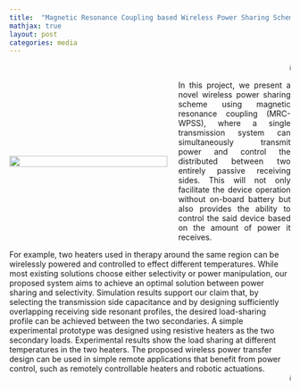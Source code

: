 ```yaml
---
title:  "Magnetic Resonance Coupling based Wireless Power Sharing Scheme (MRC-WPSS)"
mathjax: true
layout: post
categories: media
---
```

<style>
  .container {
  display: flex;
  align-items: center;
  justify-content: space-between;
}

img {
}

.text {
  padding-left: 20px;
}
</style>
<marquee>    <i>Under review in IEEE T-ASE</i>    </marquee>
<div class="container">
      <div class="image" style="flex-basis: 4000px">
        <img src="/GodwinPonraj/assets/Fig_WPT_sch.jpg" width = "100%" height = "100%">
      </div>
      <div class="text" align="justify">
        In this project, we present a novel wireless power sharing scheme using magnetic resonance coupling (MRC-WPSS), where a single transmission system can simultaneously transmit power and control the distributed between two entirely passive receiving sides. 
This will not only facilitate the device operation without on-board battery but also provides the ability to control the said device based on the amount of power it receives.
      </div>
</div>

<!--more-->
For example, two heaters used in therapy around the same region can be wirelessly powered and controlled to effect different temperatures. 
While most existing solutions choose either selectivity or power manipulation, our proposed system aims to achieve an optimal solution between power sharing and selectivity. 
Simulation results support our claim that, by selecting the transmission side capacitance and by designing sufficiently overlapping receiving side resonant profiles, 
the desired load-sharing profile can be achieved between the two secondaries. 
A simple experimental prototype was designed using resistive heaters as the two secondary loads. 
Experimental results show the load sharing at different temperatures in the two heaters.
The proposed wireless power transfer design can be used in simple remote applications that benefit from power control, such as remotely controllable heaters and robotic actuations.
<marquee>    <i>Under review in IEEE T-ASE</i>    </marquee>

<!--
![Schematic](/GodwinPonraj_contrast/assets/Fig_WPT_sch.jpg)
<img src = "/GodwinPonraj/assets/Fig_WPT_sch.jpg" align = "right" margin-right = "10em" width = "400" height = "200"/>
In this project, we present a novel wireless power sharing scheme using magnetic resonance coupling (MRC-WPSS), 
where a single transmission system can simultaneously transmit power and control the distributed between two entirely passive receiving sides. 
This will not only facilitate the device operation without on-board battery but also provides the ability to control the said device based on the amount of power it receives.
<br clear = "right"/>
-->
<!--
<div align="center">
    <marquee> 
        _Currently under review in IEEE T-ASE_
    </marquee>
</div>
-->
